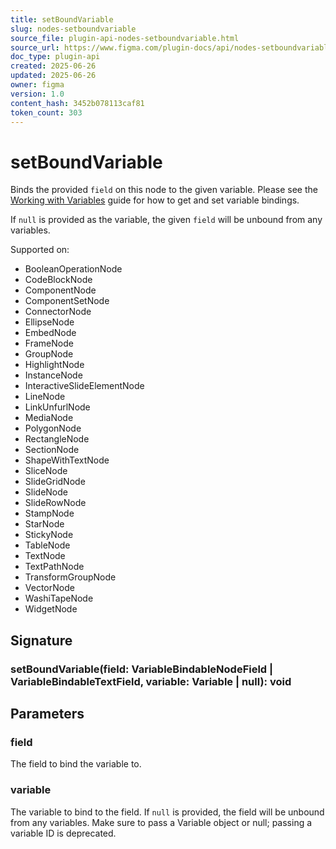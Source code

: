```yaml
---
title: setBoundVariable
slug: nodes-setboundvariable
source_file: plugin-api-nodes-setboundvariable.html
source_url: https://www.figma.com/plugin-docs/api/nodes-setboundvariable/
doc_type: plugin-api
created: 2025-06-26
updated: 2025-06-26
owner: figma
version: 1.0
content_hash: 3452b078113caf81
token_count: 303
---
```

# setBoundVariable

Binds the provided `field` on this node to the given variable. Please see the [Working with Variables](/plugin-docs/working-with-variables/) guide for how to get and set variable bindings.

If `null` is provided as the variable, the given `field` will be unbound from any variables.

 Supported on:

- BooleanOperationNode
- CodeBlockNode
- ComponentNode
- ComponentSetNode
- ConnectorNode
- EllipseNode
- EmbedNode
- FrameNode
- GroupNode
- HighlightNode
- InstanceNode
- InteractiveSlideElementNode
- LineNode
- LinkUnfurlNode
- MediaNode
- PolygonNode
- RectangleNode
- SectionNode
- ShapeWithTextNode
- SliceNode
- SlideGridNode
- SlideNode
- SlideRowNode
- StampNode
- StarNode
- StickyNode
- TableNode
- TextNode
- TextPathNode
- TransformGroupNode
- VectorNode
- WashiTapeNode
- WidgetNode

## Signature

### setBoundVariable(field: VariableBindableNodeField | VariableBindableTextField, variable: Variable | null): void

## Parameters

### field

The field to bind the variable to.

### variable

The variable to bind to the field. If `null` is provided, the field will be unbound from any variables. Make sure to pass a Variable object or null; passing a variable ID is deprecated.